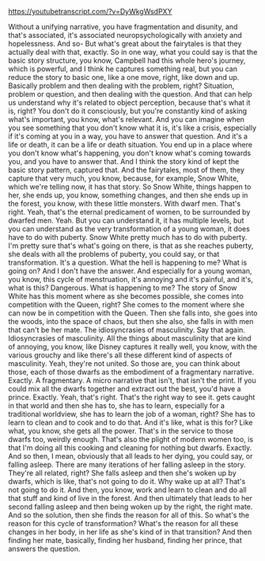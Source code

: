 https://youtubetranscript.com/?v=DyWkgWsdPXY

 Without a unifying narrative, you have fragmentation and disunity, and that's associated, it's associated neuropsychologically with anxiety and hopelessness. And so- But what's great about the fairytales is that they actually deal with that, exactly. So in one way, what you could say is that the basic story structure, you know, Campbell had this whole hero's journey, which is powerful, and I think he captures something real, but you can reduce the story to basic one, like a one move, right, like down and up. Basically problem and then dealing with the problem, right? Situation, problem or question, and then dealing with the question. And that can help us understand why it's related to object perception, because that's what it is, right? You don't do it consciously, but you're constantly kind of asking what's important, you know, what's relevant. And you can imagine when you see something that you don't know what it is, it's like a crisis, especially if it's coming at you in a way, you have to answer that question. And it's a life or death, it can be a life or death situation. You end up in a place where you don't know what's happening, you don't know what's coming towards you, and you have to answer that. And I think the story kind of kept the basic story pattern, captured that. And the fairytales, most of them, they capture that very much, you know, because, for example, Snow White, which we're telling now, it has that story. So Snow White, things happen to her, she ends up, you know, something changes, and then she ends up in the forest, you know, with these little monsters. With dwarf men. That's right. Yeah, that's the eternal predicament of women, to be surrounded by dwarfed men. Yeah. But you can understand it, it has multiple levels, but you can understand as the very transformation of a young woman, it does have to do with puberty. Snow White pretty much has to do with puberty. I'm pretty sure that's what's going on there, is that as she reaches puberty, she deals with all the problems of puberty, you could say, or that transformation. It's a question. What the hell is happening to me? What is going on? And I don't have the answer. And especially for a young woman, you know, this cycle of menstruation, it's annoying and it's painful, and it's, what is this? Dangerous. What is happening to me? The story of Snow White has this moment where as she becomes possible, she comes into competition with the Queen, right? She comes to the moment where she can now be in competition with the Queen. Then she falls into, she goes into the woods, into the space of chaos, but then she also, she falls in with men that can't be her mate. The idiosyncrasies of masculinity. Say that again. Idiosyncrasies of masculinity. All the things about masculinity that are kind of annoying, you know, like Disney captures it really well, you know, with the various grouchy and like there's all these different kind of aspects of masculinity. Yeah, they're not united. So those are, you can think about those, each of those dwarfs as the embodiment of a fragmentary narrative. Exactly. A fragmentary. A micro narrative that isn't, that isn't the print. If you could mix all the dwarfs together and extract out the best, you'd have a prince. Exactly. Yeah, that's right. That's the right way to see it. gets caught in that world and then she has to, she has to learn, especially for a traditional worldview, she has to learn the job of a woman, right? She has to learn to clean and to cook and to do that. And it's like, what is this for? Like what, you know, she gets all the power. That's in the service to those dwarfs too, weirdly enough. That's also the plight of modern women too, is that I'm doing all this cooking and cleaning for nothing but dwarfs. Exactly. And so then, I mean, obviously that all leads to her dying, you could say, or falling asleep. There are many iterations of her falling asleep in the story. They're all related, right? She falls asleep and then she's woken up by dwarfs, which is like, that's not going to do it. Why wake up at all? That's not going to do it. And then, you know, work and learn to clean and do all that stuff and kind of live in the forest. And then ultimately that leads to her second falling asleep and then being woken up by the right, the right mate. And so the solution, then she finds the reason for all of this. So what's the reason for this cycle of transformation? What's the reason for all these changes in her body, in her life as she's kind of in that transition? And then finding her mate, basically, finding her husband, finding her prince, that answers the question.